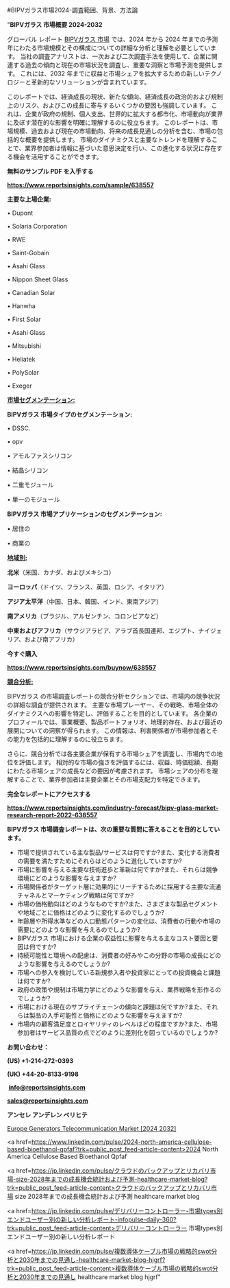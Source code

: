 #BIPVガラス市場2024-調査範囲、背景、方法論

"<strong>BIPVガラス 市場概要 2024-2032</strong>

グローバル レポート <a href=https://www.reportsinsights.com/sample/638557>BIPVガラス 市場</a> では、2024 年から 2024 年までの予測年にわたる市場規模とその構成についての詳細な分析と理解を必要としています。 当社の調査アナリストは、一次および二次調査手法を使用して、企業に関連する過去の傾向と現在の市場状況を調査し、重要な洞察と市場予測を提供します。 これには、2032 年までに収益と市場シェアを拡大​​するための新しいテクノロジーと革新的なソリューションが含まれています。

このレポートでは、経済成長の現状、新たな傾向、経済成長の政治的および規制上のリスク、およびこの成長に寄与するいくつかの要因も強調しています。 これは、企業が政府の規制、個人支出、世界的に拡大する都市化、市場動向が業界に及ぼす潜在的な影響を明確に理解するのに役立ちます。 このレポートは、市場規模、過去および現在の市場動向、将来の成長見通しの分析を含む、市場の包括的な概要を提供します。 市場のダイナミクスと主要なトレンドを理解することで、業界参加者は情報に基づいた意思決定を行い、この進化する状況に存在する機会を活用することができます。

<strong><b>無料のサンプル PDF を入手する</b></strong>

<a href=https://www.reportsinsights.com/sample/638557><strong><u>https://www.reportsinsights.com/sample/638557</u></strong></a>

<strong>主要な上場企業:</strong>

• Dupont

• Solaria Corporation

• RWE

• Saint-Gobain

• Asahi Glass

• Nippon Sheet Glass

• Canadian Solar

• Hanwha

• First Solar

• Asahi Glass

• Mitsubishi

• Heliatek

• PolySolar

• Exeger

<strong><u>市場セグメンテーション</u></strong><strong><u>:</u></strong>

<strong>BIPVガラス 市場タイプのセグメンテーション:</strong>

• DSSC.

• opv

• アモルファスシリコン

• 結晶シリコン

• 二重モジュール

• 単一のモジュール

<strong>BIPVガラス 市場アプリケーションのセグメンテーション:</strong>

• 居住の

• 商業の

<strong><u>地域別</u></strong><strong><u>:</u></strong>

<strong>北米</strong>（米国、カナダ、およびメキシコ）

<strong>ヨーロッパ</strong>（ドイツ、フランス、英国、ロシア、イタリア）

<strong>アジア太平洋</strong>（中国、日本、韓国、インド、東南アジア）

<strong>南アメリカ</strong>（ブラジル、アルゼンチン、コロンビアなど）

<strong>中東およびアフリカ</strong>（サウジアラビア、アラブ首長国連邦、エジプト、ナイジェリア、および南アフリカ）

<strong>今すぐ購入</strong>

<a href=https://www.reportsinsights.com/buynow/638557><strong><u>https://www.reportsinsights.com/buynow/638557</u></strong></a>

<strong><u>競合分析:</u></strong>

BIPVガラス の市場調査レポートの競合分析セクションでは、市場内の競争状況の詳細な調査が提供されます。 主要な市場プレーヤー、その戦略、市場全体のダイナミクスへの影響を特定し、評価することを目的としています。 各企業のプロフィールでは、事業概要、製品ポートフォリオ、地理的存在、および最近の展開についての洞察が得られます。 この情報は、利害関係者が市場参加者とその能力を包括的に理解するのに役立ちます。

さらに、競合分析では各主要企業が保有する市場シェアを調査し、市場内での地位を評価します。 相対的な市場の強さを評価するには、収益、時価総額、長期にわたる市場シェアの成長などの要因が考慮されます。 市場シェアの分布を理解することで、業界参加者は主要企業とその市場支配力を特定できます。

<strong>完全なレポートにアクセスする</strong>

<a href=https://www.reportsinsights.com/industry-forecast/bipv-glass-market-research-report-2022-638557><strong><u><b>https://www.reportsinsights.com/industry-forecast/bipv-glass-market-research-report-2022-638557</b></u></strong></a>

<strong><b>BIPVガラス 市場調査レポートは、次の重要な質問に答えることを目的としています。</b></strong>
<ul>
  <li>市場で提供されている主な製品/サービスは何ですか?また、変化する消費者の需要を満たすためにそれらはどのように進化していますか?</li>
  <li>市場に影響を与える主要な技術進歩と革新は何ですか?また、それらは競争環境にどのような影響を与えますか?</li>
  <li>市場関係者がターゲット層に効果的にリーチするために採用する主要な流通チャネルとマーケティング戦略は何ですか?</li>
  <li>市場の価格動向はどのようなものですか?また、さまざまな製品セグメントや地域ごとに価格はどのように変化するのでしょうか?</li>
  <li>年齢層や所得水準などの人口動態パターンの変化は、消費者の行動や市場の需要にどのような影響を与えるのでしょうか?</li>
  <li>BIPVガラス 市場における企業の収益性に影響を与える主なコスト要因と要因は何ですか?</li>
  <li>持続可能性と環境への配慮は、消費者の好みやこの分野の市場の成長にどのような影響を与えるのでしょうか?</li>
  <li>市場への参入を検討している新規参入者や投資家にとっての投資機会と課題は何ですか?</li>
  <li>政府の政策や規制は市場力学にどのような影響を与え、業界戦略を形作るのでしょうか?</li>
  <li>市場における現在のサプライチェーンの傾向と課題は何ですか?また、それらは製品の入手可能性と価格にどのような影響を与えますか?</li>
  <li>市場内の顧客満足度とロイヤリティのレベルはどの程度ですか?また、市場参加者はサービス品質の点でどのように差別化を図っているのでしょうか?</li>
</ul>
<strong>お問い合わせ：</strong>

<strong>(US) +1-214-272-0393</strong>

<strong>(UK) +44-20-8133-9198</strong>

<strong> </strong><a href=info@reportsinsights.com><strong><u>info@reportsinsights.com</u></strong></a>

<a href=sales@reportsinsights.com><strong><u>sales@reportsinsights.com</u></strong></a>

<strong>アンセレ アンデレン ベリヒテ</strong>

<a href=https://www.linkedin.com/pulse/europe-generators-telecommunication-markets-2024-nawqf/>Europe Generators Telecommunication Market [2024 2032]</a>

<a href=https://www.linkedin.com/pulse/2024-north-america-cellulose-based-bioethanol-qpfaf?trk=public_post_feed-article-content>2024 North America Cellulose Based Bioethanol Qpfaf</a>

<a href=https://jp.linkedin.com/pulse/クラウドのバックアップとリカバリ市場-size-2028年までの成長機会統計および予測-healthcare-market-blog?trk=public_post_feed-article-content>クラウドのバックアップとリカバリ市場 size 2028年までの成長機会統計および予測 healthcare market blog</a>

<a href=https://jp.linkedin.com/pulse/デリバリーコントローラー-市場types別エンドユーザー別の新しい分析レポート-infopulse-daily-360?trk=public_post_feed-article-content>デリバリーコントローラー 市場types別エンドユーザー別の新しい分析レポート</a>

<a href=https://jp.linkedin.com/pulse/複数導体ケーブル市場の戦略的swot分析と2030年までの見通し-healthcare-market-blog-hjgrf?trk=public_post_feed-article-content>複数導体ケーブル市場の戦略的swot分析と2030年までの見通し healthcare market blog hjgrf</a>"
